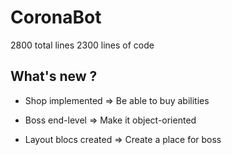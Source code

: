 # CoronaBot

2800 total lines
2300 lines of code

## What's new ?

- Shop implemented
=> Be able to buy abilities

- Boss end-level
=> Make it object-oriented

- Layout blocs created
=> Create a place for boss

